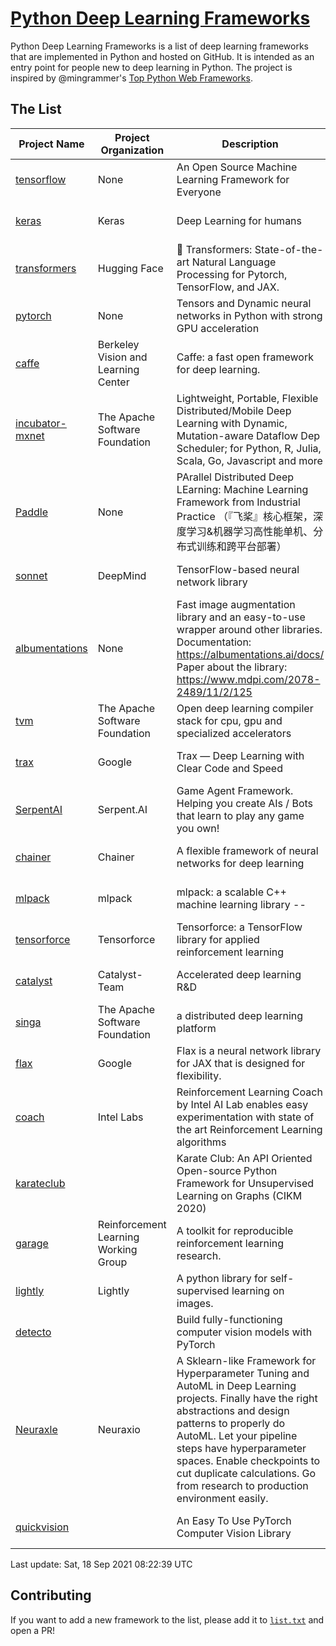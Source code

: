 # [Python Deep Learning Frameworks](https://www.github.com/shimst3r/python-deep-learning-frameworks)

Python Deep Learning Frameworks is a list of deep learning frameworks that are implemented in Python and hosted on GitHub. It is intended as an entry point for people new to deep learning in Python. The project is inspired by @mingrammer's [Top Python Web Frameworks](https://github.com/mingrammer/python-web-framework-stars).

## The List

| Project Name | Project Organization | Description | Stars | Forks | Open Issues | Last Commit |
| ------------ | -------------------- | ----------- | ----: | ----: | ----------: | ----------- |
| [tensorflow](https://tensorflow.org) | None | An Open Source Machine Learning Framework for Everyone | 159147 | 85505 | 3268 | 0 day(s) ago |
| [keras](http://keras.io/) | Keras | Deep Learning for humans | 52595 | 18811 | 378 | 0 day(s) ago |
| [transformers](https://huggingface.co/transformers) | Hugging Face | 🤗 Transformers: State-of-the-art Natural Language Processing for Pytorch, TensorFlow, and JAX. | 51490 | 12190 | 427 | 0 day(s) ago |
| [pytorch](https://pytorch.org) | None | Tensors and Dynamic neural networks in Python with strong GPU acceleration | 50910 | 13904 | 9903 | 0 day(s) ago |
| [caffe](http://caffe.berkeleyvision.org/) | Berkeley Vision and Learning Center | Caffe: a fast open framework for deep learning. | 31927 | 18877 | 1170 | 1 day(s) ago |
| [incubator-mxnet](https://mxnet.apache.org) | The Apache Software Foundation | Lightweight, Portable, Flexible Distributed/Mobile Deep Learning with Dynamic, Mutation-aware Dataflow Dep Scheduler; for Python, R, Julia, Scala, Go, Javascript and more | 19658 | 6879 | 1942 | 0 day(s) ago |
| [Paddle](http://www.paddlepaddle.org/) | None | PArallel Distributed Deep LEarning: Machine Learning Framework from Industrial Practice （『飞桨』核心框架，深度学习&机器学习高性能单机、分布式训练和跨平台部署） | 16484 | 3997 | 2751 | 0 day(s) ago |
| [sonnet](https://sonnet.dev/) | DeepMind | TensorFlow-based neural network library | 8994 | 1287 | 22 | 1 day(s) ago |
| [albumentations](https://albumentations.ai) | None | Fast image augmentation library and an easy-to-use wrapper around other libraries. Documentation:  https://albumentations.ai/docs/ Paper about the library: https://www.mdpi.com/2078-2489/11/2/125 | 8770 | 1128 | 230 | 0 day(s) ago |
| [tvm](https://tvm.apache.org/) | The Apache Software Foundation | Open deep learning compiler stack for cpu, gpu and specialized accelerators | 7160 | 2172 | 308 | 0 day(s) ago |
| [trax](https://github.com/google/trax) | Google | Trax — Deep Learning with Clear Code and Speed | 6464 | 643 | 81 | 1 day(s) ago |
| [SerpentAI](http://serpent.ai) | Serpent.AI | Game Agent Framework. Helping you create AIs / Bots that learn to play any game you own! | 6034 | 705 | 1 | 1 day(s) ago |
| [chainer](https://chainer.org) | Chainer | A flexible framework of neural networks for deep learning | 5614 | 1374 | 11 | 2 day(s) ago |
| [mlpack](https://www.mlpack.org/) | mlpack | mlpack: a scalable C++ machine learning library --  | 3812 | 1379 | 99 | 1 day(s) ago |
| [tensorforce](https://github.com/tensorforce/tensorforce) | Tensorforce | Tensorforce: a TensorFlow library for applied reinforcement learning | 3018 | 513 | 6 | 1 day(s) ago |
| [catalyst](https://catalyst-team.com) | Catalyst-Team | Accelerated deep learning R&D | 2714 | 340 | 9 | 1 day(s) ago |
| [singa](https://github.com/apache/singa) | The Apache Software Foundation | a distributed deep learning platform | 2349 | 693 | 37 | 0 day(s) ago |
| [flax](https://github.com/google/flax) | Google | Flax is a neural network library for JAX that is designed for flexibility. | 2124 | 260 | 155 | 1 day(s) ago |
| [coach](https://intellabs.github.io/coach/) | Intel Labs | Reinforcement Learning Coach by Intel AI Lab enables easy experimentation with state of the art Reinforcement Learning algorithms | 2029 | 408 | 87 | 2 day(s) ago |
| [karateclub](https://karateclub.readthedocs.io) |  | Karate Club: An API Oriented Open-source Python Framework for Unsupervised Learning on Graphs (CIKM 2020) | 1399 | 165 | 0 | 1 day(s) ago |
| [garage](https://github.com/rlworkgroup/garage) | Reinforcement Learning Working Group | A toolkit for reproducible reinforcement learning research. | 1287 | 238 | 216 | 0 day(s) ago |
| [lightly](https://github.com/lightly-ai/lightly) | Lightly | A python library for self-supervised learning on images. | 1192 | 71 | 54 | 0 day(s) ago |
| [detecto](https://detecto.readthedocs.io/) |  | Build fully-functioning computer vision models with PyTorch | 502 | 83 | 26 | 5 day(s) ago |
| [Neuraxle](https://www.neuraxle.org/) | Neuraxio | A Sklearn-like Framework for Hyperparameter Tuning and AutoML in Deep Learning projects. Finally have the right abstractions and design patterns to properly do AutoML. Let your pipeline steps have hyperparameter spaces. Enable checkpoints to cut duplicate calculations. Go from research to production environment easily. | 446 | 50 | 147 | 4 day(s) ago |
| [quickvision](https://github.com/oke-aditya/quickvision) |  | An Easy To Use PyTorch Computer Vision Library | 45 | 3 | 19 | 84 day(s) ago |

Last update: Sat, 18 Sep 2021 08:22:39 UTC

## Contributing

If you want to add a new framework to the list, please add it to [`list.txt`](./python-deep-learning-frameworks/list.txt) and open a PR!